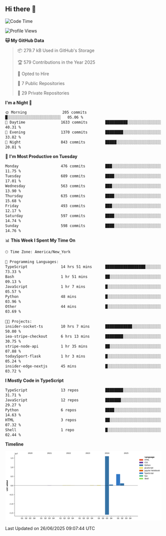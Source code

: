 ## Hi there 👋

<!--START_SECTION:waka-->
![Code Time](http://img.shields.io/badge/Code%20Time-362%20hrs%2028%20mins-blue)

![Profile Views](http://img.shields.io/badge/Profile%20Views-0-blue)

**🐱 My GitHub Data** 

> 📦 279.7 kB Used in GitHub's Storage 
 > 
> 🏆 579 Contributions in the Year 2025
 > 
> 💼 Opted to Hire
 > 
> 📜 7 Public Repositories 
 > 
> 🔑 29 Private Repositories 
 > 
**I'm a Night 🦉** 

```text
🌞 Morning                205 commits         █░░░░░░░░░░░░░░░░░░░░░░░░   05.06 % 
🌆 Daytime                1633 commits        ██████████░░░░░░░░░░░░░░░   40.31 % 
🌃 Evening                1370 commits        ████████░░░░░░░░░░░░░░░░░   33.82 % 
🌙 Night                  843 commits         █████░░░░░░░░░░░░░░░░░░░░   20.81 % 
```
📅 **I'm Most Productive on Tuesday** 

```text
Monday                   476 commits         ███░░░░░░░░░░░░░░░░░░░░░░   11.75 % 
Tuesday                  689 commits         ████░░░░░░░░░░░░░░░░░░░░░   17.01 % 
Wednesday                563 commits         ███░░░░░░░░░░░░░░░░░░░░░░   13.90 % 
Thursday                 635 commits         ████░░░░░░░░░░░░░░░░░░░░░   15.68 % 
Friday                   493 commits         ███░░░░░░░░░░░░░░░░░░░░░░   12.17 % 
Saturday                 597 commits         ████░░░░░░░░░░░░░░░░░░░░░   14.74 % 
Sunday                   598 commits         ████░░░░░░░░░░░░░░░░░░░░░   14.76 % 
```


📊 **This Week I Spent My Time On** 

```text
🕑︎ Time Zone: America/New_York

💬 Programming Languages: 
TypeScript               14 hrs 51 mins      ██████████████████░░░░░░░   73.33 % 
Bash                     1 hr 51 mins        ██░░░░░░░░░░░░░░░░░░░░░░░   09.13 % 
JavaScript               1 hr 7 mins         █░░░░░░░░░░░░░░░░░░░░░░░░   05.57 % 
Python                   48 mins             █░░░░░░░░░░░░░░░░░░░░░░░░   03.96 % 
Other                    44 mins             █░░░░░░░░░░░░░░░░░░░░░░░░   03.69 % 

🐱‍💻 Projects: 
insider-socket-ts        10 hrs 7 mins       ████████████░░░░░░░░░░░░░   50.00 % 
iea-stripe-checkout      6 hrs 13 mins       ████████░░░░░░░░░░░░░░░░░   30.75 % 
stripe-node-api          1 hr 35 mins        ██░░░░░░░░░░░░░░░░░░░░░░░   07.88 % 
todaySport-flask         1 hr 3 mins         █░░░░░░░░░░░░░░░░░░░░░░░░   05.24 % 
insider-edge-nextjs      45 mins             █░░░░░░░░░░░░░░░░░░░░░░░░   03.72 % 
```

**I Mostly Code in TypeScript** 

```text
TypeScript               13 repos            ████████░░░░░░░░░░░░░░░░░   31.71 % 
JavaScript               12 repos            ███████░░░░░░░░░░░░░░░░░░   29.27 % 
Python                   6 repos             ████░░░░░░░░░░░░░░░░░░░░░   14.63 % 
HTML                     3 repos             ██░░░░░░░░░░░░░░░░░░░░░░░   07.32 % 
Shell                    1 repo              █░░░░░░░░░░░░░░░░░░░░░░░░   02.44 % 
```



**Timeline**

![Lines of Code chart](https://raw.githubusercontent.com/dikshithvishnu/dikshithvishnu/main/assets/bar_graph.png)


 Last Updated on 26/06/2025 09:07:44 UTC
<!--END_SECTION:waka-->
